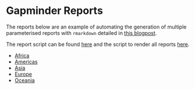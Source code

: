 # Gapminder Reports

The reports below are an example of automating the generation of multiple parameterised reports with `rmarkdown` detailed in [this blogpost](https://www.cultureofinsight.com/blog/2018/10/22/2018-08-20-automated-data-reports-with-r/).

The report script can be found [here](https://github.com/PaulC91/gapminder_reports/blob/master/report.Rmd) and the script to render all reports [here](https://github.com/PaulC91/gapminder_reports/blob/master/render_reports.R).

- [Africa](https://paulc91.github.io/gapminder_reports/Africa_report_2018-10-22.html)
- [Americas](https://paulc91.github.io/gapminder_reports/Americas_report_2018-10-22.html)
- [Asia](https://paulc91.github.io/gapminder_reports/Asia_report_2018-10-22.html)
- [Europe](https://paulc91.github.io/gapminder_reports/Europe_report_2018-10-22.html)
- [Oceania](https://paulc91.github.io/gapminder_reports/Oceania_report_2018-10-22.html)
